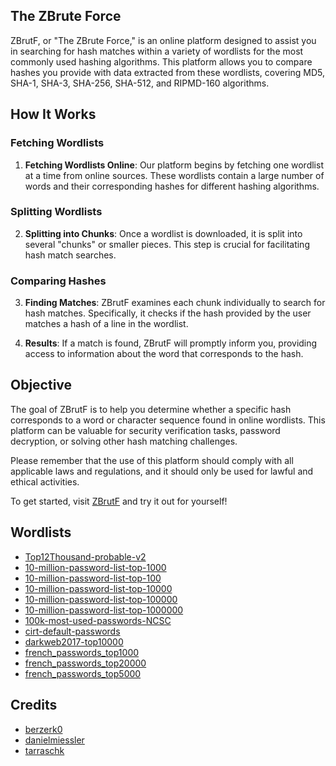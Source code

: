 ## The ZBrute Force

ZBrutF, or "The ZBrute Force," is an online platform designed to assist you in searching for hash matches within a variety of wordlists for the most commonly used hashing algorithms. This platform allows you to compare hashes you provide with data extracted from these wordlists, covering MD5, SHA-1, SHA-3, SHA-256, SHA-512, and RIPMD-160 algorithms.

## How It Works

### Fetching Wordlists

1. **Fetching Wordlists Online**: Our platform begins by fetching one wordlist at a time from online sources. These wordlists contain a large number of words and their corresponding hashes for different hashing algorithms.

### Splitting Wordlists

2. **Splitting into Chunks**: Once a wordlist is downloaded, it is split into several "chunks" or smaller pieces. This step is crucial for facilitating hash match searches.

### Comparing Hashes

3. **Finding Matches**: ZBrutF examines each chunk individually to search for hash matches. Specifically, it checks if the hash provided by the user matches a hash of a line in the wordlist.

4. **Results**: If a match is found, ZBrutF will promptly inform you, providing access to information about the word that corresponds to the hash.

## Objective

The goal of ZBrutF is to help you determine whether a specific hash corresponds to a word or character sequence found in online wordlists. This platform can be valuable for security verification tasks, password decryption, or solving other hash matching challenges.

Please remember that the use of this platform should comply with all applicable laws and regulations, and it should only be used for lawful and ethical activities.

To get started, visit [ZBrutF](https://lalbi94.github.io/ZBrutF/) and try it out for yourself!

## Wordlists
- [Top12Thousand-probable-v2](https://raw.githubusercontent.com/berzerk0/Probable-Wordlists/master/Real-Passwords/Top12Thousand-probable-v2.txt) 
- [10-million-password-list-top-1000](https://raw.githubusercontent.com/danielmiessler/SecLists/master/Passwords/Common-Credentials/10-million-password-list-top-1000.txt) 
- [10-million-password-list-top-100](https://raw.githubusercontent.com/danielmiessler/SecLists/master/Passwords/Common-Credentials/10-million-password-list-top-100.txt) 
- [10-million-password-list-top-10000](https://raw.githubusercontent.com/danielmiessler/SecLists/master/Passwords/Common-Credentials/10-million-password-list-top-10000.txt) 
- [10-million-password-list-top-100000](https://raw.githubusercontent.com/danielmiessler/SecLists/master/Passwords/Common-Credentials/10-million-password-list-top-100000.txt) 
- [10-million-password-list-top-1000000](https://raw.githubusercontent.com/danielmiessler/SecLists/master/Passwords/Common-Credentials/10-million-password-list-top-1000000.txt) 
- [100k-most-used-passwords-NCSC](https://raw.githubusercontent.com/danielmiessler/SecLists/master/Passwords/Common-Credentials/100k-most-used-passwords-NCSC.txt) 
- [cirt-default-passwords](https://raw.githubusercontent.com/danielmiessler/SecLists/master/Passwords/cirt-default-passwords.txt) 
- [darkweb2017-top10000](https://raw.githubusercontent.com/danielmiessler/SecLists/master/Passwords/darkweb2017-top10000.txt) 
- [french_passwords_top1000](https://raw.githubusercontent.com/tarraschk/richelieu/master/french_passwords_top1000.txt) 
- [french_passwords_top20000](https://raw.githubusercontent.com/tarraschk/richelieu/master/french_passwords_top20000.txt) 
- [french_passwords_top5000](https://raw.githubusercontent.com/tarraschk/richelieu/master/french_passwords_top5000.txt)

## Credits
- [berzerk0](https://github.com/berzerk0)
- [danielmiessler](https://github.com/danielmiessler)
- [tarraschk](https://github.com/tarraschk)